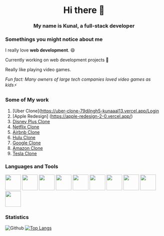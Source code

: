 <h1 align="center"> Hi there 👋 </h1>

<h3 align="center"> My name is Kunal, a full-stack developer</h3>


### Somethings you might notice about me

I really love **web development**. :smile:

Currently working on web development projects 🔭

Really like playing video games.

_Fun fact: Many owners of large tech companies loved video games as kids⚡_

### Some of My work
1. [Uber Clone](https://uber-clone-79djlngh5-kunaaal13.vercel.app/Login
2. [Apple Redesign] (https://apple-redesign-2-0.vercel.app/)
2. [Disney Plus Clone](https://disney-plus-next.vercel.app/login)
3. [Netflix Clone](https://netflix-clone-kunni.vercel.app/login)
4. [Airbnb Clone](https://airbnb-2-0-44ro7m2a3-kunni.vercel.app/)
5. [Hulu Clone](https://hulu-clone-kunni.vercel.app/)
6. [Google Clone](https://google-clone-kunaaal-22bvakxgi-kunni.vercel.app/)
7. [Amazon Clone](https://amazon-clone-next-kunni.vercel.app/)
8. [Tesla Clone](https://tesla-clone-kunni.vercel.app/)
 


### Languages and Tools
<span>
  <img src="https://cdn.jsdelivr.net/gh/devicons/devicon/icons/java/java-original.svg" width="50" height="50">
  
  <img src="https://cdn.jsdelivr.net/gh/devicons/devicon/icons/javascript/javascript-plain.svg" width="50" height="50">
  
  <img src="https://cdn.jsdelivr.net/gh/devicons/devicon/icons/react/react-original.svg" width="50" height="50">
  
  <img src="https://cdn.jsdelivr.net/gh/devicons/devicon/icons/nextjs/nextjs-original.svg" width="50" height="50">
  
  <img src="https://cdn.jsdelivr.net/gh/devicons/devicon/icons/html5/html5-original.svg" width="50" height="50">
  
  <img src="https://cdn.jsdelivr.net/gh/devicons/devicon/icons/css3/css3-original.svg" width="50" height="50">
  
  <img src="https://cdn.jsdelivr.net/gh/devicons/devicon/icons/tailwindcss/tailwindcss-plain.svg" width="50" height="50">
  
  <img src="https://cdn.jsdelivr.net/gh/devicons/devicon/icons/bootstrap/bootstrap-original.svg" width="50" height="50">
  
  <img src="https://cdn.jsdelivr.net/gh/devicons/devicon/icons/python/python-original.svg" width="50" height="50">
  
  <img src="https://cdn.jsdelivr.net/gh/devicons/devicon/icons/git/git-original.svg" width="50" height="50">
</span>

### Statistics
![Github](https://github-readme-stats.vercel.app/api?username=kunaaal13&count_private=true&show_icons=true&include_all_commits=true&theme=radical)
[![Top Langs](https://github-readme-stats.vercel.app/api/top-langs/?username=kunaaal13&langs_count=8&layout=compact&theme=radical)](https://github.com/kunaaal13/github-readme-stats)
